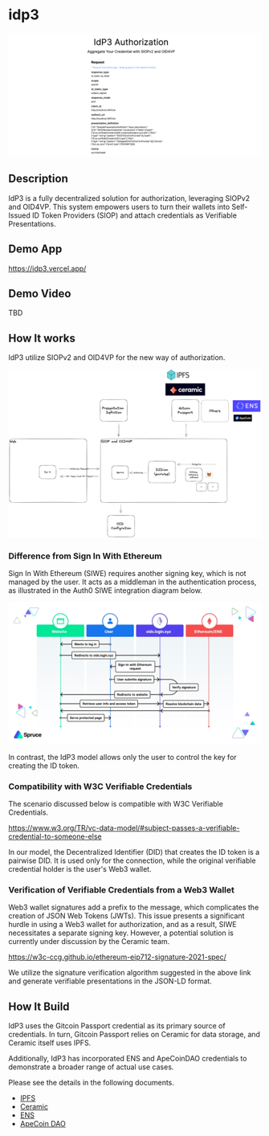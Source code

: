 # idp3

![top](./docs/img/top.png)

## Description

IdP3 is a fully decentralized solution for authorization, leveraging SIOPv2 and OID4VP. This system empowers users to turn their wallets into Self-Issued ID Token Providers (SIOP) and attach credentials as Verifiable Presentations.

## Demo App

https://idp3.vercel.app/

## Demo Video

TBD

## How It works

IdP3 utilize SIOPv2 and OID4VP for the new way of authorization.

![overview](./docs/img/overview.png)

### Difference from Sign In With Ethereum

Sign In With Ethereum (SIWE) requires another signing key, which is not managed by the user. It acts as a middleman in the authentication process, as illustrated in the Auth0 SIWE integration diagram below.

![!siwe](./docs/img/siwe.png)

In contrast, the IdP3 model allows only the user to control the key for creating the ID token.

### Compatibility with W3C Verifiable Credentials

The scenario discussed below is compatible with W3C Verifiable Credentials.

https://www.w3.org/TR/vc-data-model/#subject-passes-a-verifiable-credential-to-someone-else

In our model, the Decentralized Identifier (DID) that creates the ID token is a pairwise DID. It is used only for the connection, while the original verifiable credential holder is the user's Web3 wallet.

### Verification of Verifiable Credentials from a Web3 Wallet

Web3 wallet signatures add a prefix to the message, which complicates the creation of JSON Web Tokens (JWTs). This issue presents a significant hurdle in using a Web3 wallet for authorization, and as a result, SIWE necessitates a separate signing key. However, a potential solution is currently under discussion by the Ceramic team.

https://w3c-ccg.github.io/ethereum-eip712-signature-2021-spec/

We utilize the signature verification algorithm suggested in the above link and generate verifiable presentations in the JSON-LD format.

## How It Build

IdP3 uses the Gitcoin Passport credential as its primary source of credentials. In turn, Gitcoin Passport relies on Ceramic for data storage, and Ceramic itself uses IPFS.

Additionally, IdP3 has incorporated ENS and ApeCoinDAO credentials to demonstrate a broader range of actual use cases.

Please see the details in the following documents.

- [IPFS](./docs/ipfs.md)
- [Ceramic](./docs/ceramic.md)
- [ENS](./docs/ens.md)
- [ApeCoin DAO](./docs/apecoin.md)
